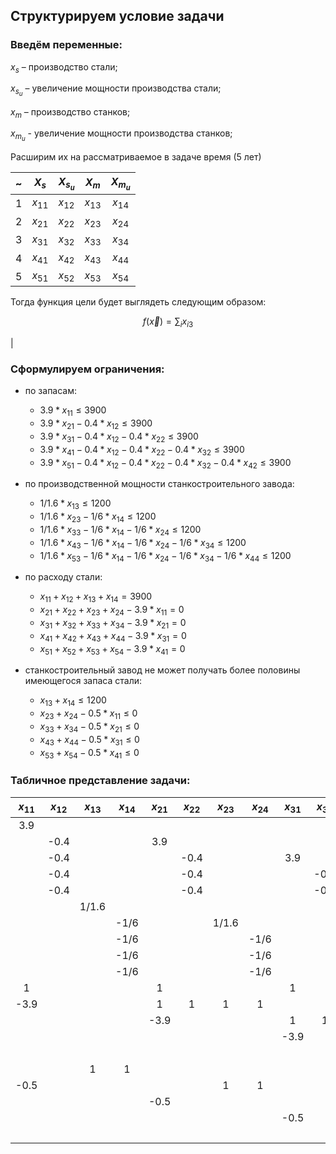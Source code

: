 ## Структурируем условие задачи

### Введём переменные:

$x_s$ – производство стали;

$x_{s_u}$ – увеличение мощности производства стали;

$x_m$ – производство станков;

$x_{m_{u}}$ - увеличение мощности производства станков;

Расширим их на рассматриваемое в задаче время (5 лет)

|   ~   |  $X_s$   | $X_{s_u}$ |  $X_m$   | $X_{m_{u}}$ |
| :---: | :------: | :-------: | :------: | :---------: |
|   1   | $x_{11}$ | $x_{12}$  | $x_{13}$ |  $x_{14}$   |
|   2   | $x_{21}$ | $x_{22}$  | $x_{23}$ |  $x_{24}$   |
|   3   | $x_{31}$ | $x_{32}$  | $x_{33}$ |  $x_{34}$   |
|   4   | $x_{41}$ | $x_{42}$  | $x_{43}$ |  $x_{44}$   |
|   5   | $x_{51}$ | $x_{52}$  | $x_{53}$ |  $x_{54}$   |


Тогда функция цели будет выглядеть следующим образом:

$$
    f(\vec{x}) = \sum_i x_{i3}
$$

<!-- Переименуем переменные так, как они будут использоваться при решении задачи:

|   ~   |  $X_s$   | $X_{s_u}$ |  $X_m$   | $X_{m_{u}}$ |
| :---: | :------: | :-------: | :------: | :---------: |
|   1   | $x_{0}$  |  $x_{1}$  | $x_{2}$  |   $x_{3}$   |
|   2   | $x_{4}$  |  $x_{5}$  | $x_{6}$  |   $x_{7}$   |
|   3   | $x_{8}$  |  $x_{9}$  | $x_{10}$ |  $x_{11}$   |
|   4   | $x_{12}$ | $x_{13}$  | $x_{14}$ |  $x_{15}$   |
|   5   | $x_{16}$ | $x_{17}$  | $x_{18}$ |  $x_{19}$   | --> |

### Сформулируем ограничения:

* по запасам:

  * $3.9*x_{11}                                                     \leq 3900$
  * $3.9*x_{21} - 0.4*x_{12}                                        \leq 3900$
  * $3.9*x_{31} - 0.4*x_{12} - 0.4*x_{22}                           \leq 3900$
  * $3.9*x_{41} - 0.4*x_{12} - 0.4*x_{22} - 0.4*x_{32}              \leq 3900$
  * $3.9*x_{51} - 0.4*x_{12} - 0.4*x_{22} - 0.4*x_{32} - 0.4*x_{42} \leq 3900$

* по производственной мощности станкостроительного завода:

  * $1/1.6*x_{13}                                                       \leq 1200$
  * $1/1.6*x_{23} - 1/6*x_{14}                                          \leq 1200$
  * $1/1.6*x_{33} - 1/6*x_{14} - 1/6*x_{24}                             \leq 1200$
  * $1/1.6*x_{43} - 1/6*x_{14} - 1/6*x_{24} - 1/6*x_{34}                \leq 1200$
  * $1/1.6*x_{53} - 1/6*x_{14} - 1/6*x_{24} - 1/6*x_{34} - 1/6*x_{44}   \leq 1200$

* по расходу стали:

  * $x_{11} + x_{12} + x_{13} + x_{14}              = 3900$
  * $x_{21} + x_{22} + x_{23} + x_{24} - 3.9*x_{11} = 0$
  * $x_{31} + x_{32} + x_{33} + x_{34} - 3.9*x_{21} = 0$
  * $x_{41} + x_{42} + x_{43} + x_{44} - 3.9*x_{31} = 0$
  * $x_{51} + x_{52} + x_{53} + x_{54} - 3.9*x_{41} = 0$

* станкостроительный завод не может получать более половины имеющегося запаса стали:

  * $x_{13} + x_{14}                \leq 1200$
  * $x_{23} + x_{24} - 0.5*x_{11}   \leq 0$
  * $x_{33} + x_{34} - 0.5*x_{21}   \leq 0$
  * $x_{43} + x_{44} - 0.5*x_{31}   \leq 0$
  * $x_{53} + x_{54} - 0.5*x_{41}   \leq 0$

### Табличное представление задачи:

| $x_{11}$ | $x_{12}$ | $x_{13}$ | $x_{14}$ | $x_{21}$ | $x_{22}$ | $x_{23}$ | $x_{24}$ | $x_{31}$ | $x_{32}$ | $x_{33}$ | $x_{34}$ | $x_{41}$ | $x_{42}$ | $x_{43}$ | $x_{44}$ | $x_{51}$ | $x_{52}$ | $x_{53}$ | $x_{54}$ |  Знак  |   h   |
| :------: | :------: | :------: | :------: | :------: | :------: | :------: | :------: | :------: | :------: | :------: | :------: | :------: | :------: | :------: | :------: | :------: | :------: | :------: | :------: | :----: | :---: |
|   3.9    |          |          |          |          |          |          |          |          |          |          |          |          |          |          |          |          |          |          |          | $\leq$ | 3900  |
|          |   -0.4   |          |          |   3.9    |          |          |          |          |          |          |          |          |          |          |          |          |          |          |          | $\leq$ | 3900  |
|          |   -0.4   |          |          |          |   -0.4   |          |          |   3.9    |          |          |          |          |          |          |          |          |          |          |          | $\leq$ | 3900  |
|          |   -0.4   |          |          |          |   -0.4   |          |          |          |   -0.4   |          |          |   3.9    |          |          |          |          |          |          |          | $\leq$ | 3900  |
|          |   -0.4   |          |          |          |   -0.4   |          |          |          |   -0.4   |          |          |          |   -0.4   |          |          |   3.9    |          |          |          | $\leq$ | 3900  |
|          |          |  1/1.6   |          |          |          |          |          |          |          |          |          |          |          |          |          |          |          |          |          | $\leq$ | 1200  |
|          |          |          |   -1/6   |          |          |  1/1.6   |          |          |          |          |          |          |          |          |          |          |          |          |          | $\leq$ | 1200  |
|          |          |          |   -1/6   |          |          |          |   -1/6   |          |          |  1/1.6   |          |          |          |          |          |          |          |          |          | $\leq$ | 1200  |
|          |          |          |   -1/6   |          |          |          |   -1/6   |          |          |          |   -1/6   |          |          |  1/1.6   |          |          |          |          |          | $\leq$ | 1200  |
|          |          |          |   -1/6   |          |          |          |   -1/6   |          |          |          |   -1/6   |          |          |          |   -1/6   |          |          |  1/1.6   |          | $\leq$ | 1200  |
|    1     |          |          |          |    1     |          |          |          |    1     |          |          |          |    1     |          |          |          |    1     |          |          |          |   =    | 3900  |
|   -3.9   |          |          |          |    1     |    1     |    1     |    1     |          |          |          |          |          |          |          |          |          |          |          |          |   =    |   0   |
|          |          |          |          |   -3.9   |          |          |          |    1     |    1     |    1     |    1     |          |          |          |          |          |          |          |          |   =    |   0   |
|          |          |          |          |          |          |          |          |   -3.9   |          |          |          |    1     |    1     |    1     |    1     |          |          |          |          |   =    |   0   |
|          |          |          |          |          |          |          |          |          |          |          |          |   -3.9   |          |          |          |    1     |    1     |    1     |    1     |   =    |   0   |
|          |          |    1     |    1     |          |          |          |          |          |          |          |          |          |          |          |          |          |          |          |          | $\leq$ | 1200  |
|   -0.5   |          |          |          |          |          |    1     |    1     |          |          |          |          |          |          |          |          |          |          |          |          | $\leq$ |   0   |
|          |          |          |          |   -0.5   |          |          |          |          |          |    1     |    1     |          |          |          |          |          |          |          |          | $\leq$ |   0   |
|          |          |          |          |          |          |          |          |   -0.5   |          |          |          |          |          |    1     |    1     |          |          |          |          | $\leq$ |   0   |
|          |          |          |          |          |          |          |          |          |          |          |          |   -0.5   |          |          |          |          |          |    1     |    1     | $\leq$ |   0   |



